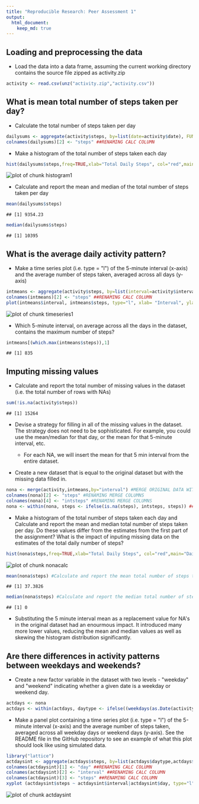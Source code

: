 ```yaml
---
title: "Reproducible Research: Peer Assessment 1"
output: 
  html_document:
    keep_md: true
---
```



## Loading and preprocessing the data
- Load the data into a data frame, assuming the current working directory contains the source file zipped as activity.zip


```r
activity <- read.csv(unz("activity.zip","activity.csv"))
```


## What is mean total number of steps taken per day?
- Calculate the total number of steps taken per day


```r
dailysums <- aggregate(activity$steps, by=list(date=activity$date), FUN=sum,na.rm=TRUE)
colnames(dailysums)[2] <- "steps" ##RENAMING CALC COLUMN
```

- Make a histogram of the total number of steps taken each day


```r
hist(dailysums$steps,freq=TRUE,xlab="Total Daily Steps", col="red",main="Daily Steps")
```

![plot of chunk histogram1](figure/histogram1-1.png) 

- Calculate and report the mean and median of the total number of steps taken per day


```r
mean(dailysums$steps)
```

```
## [1] 9354.23
```

```r
median(dailysums$steps)
```

```
## [1] 10395
```


## What is the average daily activity pattern?
- Make a time series plot (i.e. type = "l") of the 5-minute interval (x-axis) and the average number of steps taken, averaged across all days (y-axis)


```r
intmeans <- aggregate(activity$steps, by=list(interval=activity$interval), FUN=mean,na.rm=TRUE)
colnames(intmeans)[2] <- "steps" ##RENAMING CALC COLUMN
plot(intmeans$interval, intmeans$steps, type="l", xlab= "Interval", ylab= "Avg. Number of Steps", lwd=2)
```

![plot of chunk timeseries1](figure/timeseries1-1.png) 

- Which 5-minute interval, on average across all the days in the dataset, contains the maximum number of steps?


```r
intmeans[(which.max(intmeans$steps)),1]
```

```
## [1] 835
```


## Imputing missing values
- Calculate and report the total number of missing values in the dataset (i.e. the total number of rows with NAs)


```r
sum(!is.na(activity$steps)) 
```

```
## [1] 15264
```

- Devise a strategy for filling in all of the missing values in the dataset. The strategy does not need to be sophisticated. For example, you could use the mean/median for that day, or the mean for that 5-minute interval, etc.
	* For each NA, we will insert the mean for that 5 min interval from the entire dataset.

- Create a new dataset that is equal to the original dataset but with the missing data filled in.

```r
nona <- merge(activity,intmeans,by="interval") #MERGE ORIGINAL DATA WITH INTERVAL MEANS
colnames(nona)[2] <- "steps" #RENAMING MERGE COLUMNS
colnames(nona)[4] <- "intsteps" #RENAMING MERGE COLUMNS
nona <- within(nona, steps <- ifelse(is.na(steps), intsteps, steps)) ##UPDATE STEPS COLUMN WITH MEANS WHEN NA
```

- Make a histogram of the total number of steps taken each day and Calculate and report the mean and median total number of steps taken per day. Do these values differ from the estimates from the first part of the assignment? What is the impact of inputing missing data on the estimates of the total daily number of steps?

```r
hist(nona$steps,freq=TRUE,xlab="Total Daily Steps", col="red",main="Daily Steps with Filled in NA Values") ##NA HISTOGRAM
```

![plot of chunk nonacalc](figure/nonacalc-1.png) 

```r
mean(nona$steps) #Calculate and report the mean total number of steps taken per day. 
```

```
## [1] 37.3826
```

```r
median(nona$steps) #Calculate and report the median total number of steps taken per day.
```

```
## [1] 0
```

- Substituting the 5 minute interval mean as a replacement value for NA's in the original dataset had an enourmous impact. It introduced many more lower values, reducing the mean and median values as well as skewing the histogram distribution significantly.   


## Are there differences in activity patterns between weekdays and weekends?
- Create a new factor variable in the dataset with two levels - "weekday" and "weekend" indicating whether a given date is a weekday or weekend day.

```r
actdays <- nona
actdays <- within(actdays, daytype <- ifelse((weekdays(as.Date(activity$date,'%Y-%m-%d')) %in% c("Sunday","Saturday")), "weekend", "weekday"))
```

- Make a panel plot containing a time series plot (i.e. type = "l") of the 5-minute interval (x-axis) and the average number of steps taken, averaged across all weekday days or weekend days (y-axis). See the README file in the GitHub repository to see an example of what this plot should look like using simulated data.


```r
library("lattice")
actdaysint <- aggregate(actdays$steps, by=list(actdays$daytype,actdays$interval), FUN=mean)
colnames(actdaysint)[1] <- "day" ##RENAMING CALC COLUMN
colnames(actdaysint)[2] <- "interval" ##RENAMING CALC COLUMN
colnames(actdaysint)[3] <- "steps" ##RENAMING CALC COLUMN
xyplot (actdaysint$steps ~ actdaysint$interval|actdaysint$day, type="l", xlab="Interval", ylab="Number of steps",layout = c(1,2))
```

![plot of chunk actdaysint](figure/actdaysint-1.png) 
